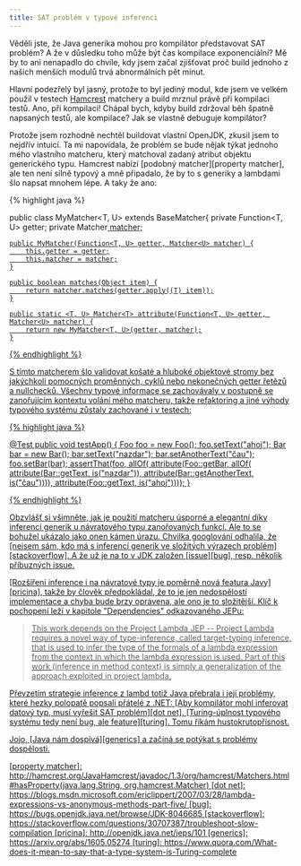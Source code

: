 ```yaml
---
title: SAT problém v typové inferenci
---
```


Věděli jste, že Java generika mohou pro kompilátor představovat SAT problém? A že v důsledku toho může být čas kompilace exponenciální? Mě by to ani nenapadlo do chvíle, kdy jsem začal zjišťovat proč build jednoho z našich menších modulů trvá abnormálních pět minut.

Hlavní podezřelý byl jasný, protože to byl jediný modul, kde jsem ve velkém použil v testech [Hamcrest][hamcrest] matchery a build mrznul právě při kompilaci testů. Ano, při kompilaci! Chápal bych, kdyby build zdržoval běh špatně napsaných testů, ale kompilace? Jak se vlastně debuguje kompilátor?

Protože jsem rozhodně nechtěl buildovat vlastní OpenJDK, zkusil jsem to nejdřív intuicí. Ta mi napovídala, že problém se bude nějak týkat jednoho mého vlastního matcheru, který ‎matchoval zadaný atribut objektu generického typu. Hamcrest nabízí [podobný matcher][property matcher], ale ten není silně typový a mně připadalo, že by to s generiky a lambdami šlo napsat mnohem lépe. A taky že ano:

{% highlight java %}

public class MyMatcher<T, U> extends BaseMatcher<T>{
	private Function<T, U> getter;
	private Matcher<U> matcher;

	public MyMatcher(Function<T, U> getter, Matcher<U> matcher) {
		this.getter = getter;
		this.matcher = matcher;
	}

	public boolean matches(Object item) {
		return matcher.matches(getter.apply((T) item));
	}

	public static <T, U> Matcher<T> attribute(Function<T, U> getter, Matcher<U> matcher) {
		return new MyMatcher<T, U>(getter, matcher);
	}

{% endhighlight %}

S tímto matcherem šlo ‎validovat košaté a hluboké objektové stromy bez jakýchkoli pomocných proměnných, cyklů nebo nekonečných getter řetězů a nullchecků. Všechny typové informace se zachovávaly v postupně se zanořujícím kontextu volání mého matcheru, takže refaktoring a jiné výhody typového systému zůstaly zachované i‎ v testech:

{% highlight java %}

@Test
public void testApp() {
	Foo foo = new Foo();
	foo.setText("ahoj");
	Bar bar = new Bar();
	bar.setText("nazdar");
	bar.setAnotherText("čau");
	foo.setBar(bar);
    assertThat(foo, allOf(
    		attribute(Foo::getBar, allOf(
    				attribute(Bar::getText, is("nazdar")),
    				attribute(Bar::getAnotherText, is("čau")))),
    		attribute(Foo::getText, is("ahoj"))));
}

{% endhighlight %}

Obzvlášť si všimněte, jak je použití matcheru ‎úsporné a elegantní díky inferenci generik u návratového typu zanořovaných funkcí. Ale to se bohužel ukázalo jako onen‎ kámen úrazu. Chvilka googlování odhalila, že [nejsem sám, kdo má s inferencí generik ve složitých výrazech problém][stackoverflow]. A že už je na to v JDK založen [issue][bug], resp. několik příbuzných issue.

[Rozšíření inference i na návratové typy je poměrně nová featura Javy‎][pricina], takže by člověk předpokládal, že to je jen nedospělostí implementace a chyba bude brzy opravena, ale ono je to složitější. Klíč k pochopení leží v kapitole "Dependencies" odkazovaného JEPu:

> This work depends on the Project Lambda JEP -- Project Lambda requires a novel way of type-inference, called target-typing inference, that is used to infer the type of the formals of a lambda expression from the context in which the lambda expression is used. Part of this work <u>(inference in method context) is simply a generalization of the approach exploited in project lambda</u>.

Převzetím strategie inference z lambd totiž Java přebrala  i její problémy, které hezky polopatě popsali přátelé z .NET: [Aby kompilátor mohl inferovat datový typ, musí vyřešit SAT problém][dot net]. [Turing-úplnost typového systému tedy není bug, ale feature][turing]. Tomu říkám hustokrutopřísnost.

Jojo, [Java nám dospívá][generics] a začíná se potýkat s problémy dospělosti.

[hamcrest]: http://hamcrest.org/
[property matcher]: http://hamcrest.org/JavaHamcrest/javadoc/1.3/org/hamcrest/Matchers.html#hasProperty(java.lang.String, org.hamcrest.Matcher)
[dot net]: https://blogs.msdn.microsoft.com/ericlippert/2007/03/28/lambda-expressions-vs-anonymous-methods-part-five/
[bug]: https://bugs.openjdk.java.net/browse/JDK-8046685‎
[stackoverflow]: https://stackoverflow.com/questions/30707387/troubleshoot-slow-compilation
[pricina]: http://openjdk.java.net/jeps/101
[generics]: https://arxiv.org/abs/1605.05274
[turing]: https://www.quora.com/What-does-it-mean-to-say-that-a-type-system-is-Turing-complete

